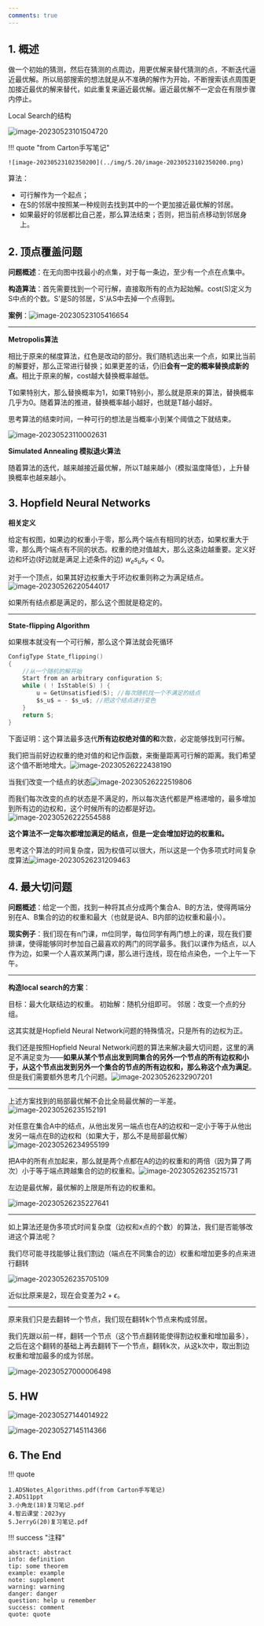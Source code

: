 ```yaml
---
comments: true
---
```

## 1. 概述

做一个初始的猜测，然后在猜测的点周边，用更优解来替代猜测的点，不断迭代逼近最优解。所以局部搜索的想法就是从不准确的解作为开始，不断搜索该点周围更加接近最优的解来替代，如此重复来逼近最优解。逼近最优解不一定会在有限步骤内停止。

Local Search的结构

![image-20230523101504720](../img/5.20/image-20230523101504720.png)

!!! quote "from Carton手写笔记"

    ![image-20230523102350200](../img/5.20/image-20230523102350200.png)

算法：

- 可行解作为一个起点；
- 在S的邻居中按照某一种规则去找到其中的一个更加接近最优解的邻居。
- 如果最好的邻居都比自己差，那么算法结束；否则，把当前点移动到邻居身上。

## 2. 顶点覆盖问题

**问题概述**：在无向图中找最小的点集，对于每一条边，至少有一个点在点集中。

**构造算法**：首先需要找到一个可行解，直接取所有的点为起始解。cost(S)定义为S中点的个数。S'是S的邻居，S'从S中去掉一个点得到。

**案例**：![image-20230523105416654](../img/5.20/image-20230523105416654.png)

---

**Metropolis算法**

相比于原来的梯度算法，红色是改动的部分。我们随机选出来一个点，如果比当前的解要好，那么正常进行替换；如果更差的话，仍旧**会有一定的概率替换成新的点**。相比于原来的解，cost越大替换概率越低。

T如果特别大，那么替换概率为1，如果T特别小，那么就是原来的算法，替换概率几乎为0。随着算法的推进，替换概率越小越好，也就是T越小越好。

思考算法的结束时间，一种可行的想法是当概率小到某个阈值之下就结束。

![image-20230523110002631](../img/5.20/image-20230523110002631.png)

**Simulated Annealing 模拟退火算法**

随着算法的迭代，越来越接近最优解，所以T越来越小（模拟温度降低），上升替换概率也越来越小。

## 3. Hopfield Neural Networks

**相关定义**

给定有权图，如果边的权重小于零，那么两个端点有相同的状态，如果权重大于零，那么两个端点有不同的状态。权重的绝对值越大，那么这条边越重要。定义好边和坏边(好边就是满足上述条件的边) $w_es_us_v < 0$。

对于一个顶点，如果其好边权重大于坏边权重则称之为满足结点。![image-20230526220544017](../img/5.25/image-20230526220544017.png)

如果所有结点都是满足的，那么这个图就是稳定的。

---

**State-flipping Algorithm**

如果根本就没有一个可行解，那么这个算法就会死循环

```c
ConfigType State_flipping()
{
    //从一个随机的解开始
    Start from an arbitrary configuration S;
    while ( ! IsStable(S) ) {
        u = GetUnsatisfied(S); //每次随机找一个不满足的结点
        $s_u$ = - $s_u$; //把这个结点进行变色
    }
    return S;
}
```

下面证明：这个算法最多迭代**所有边权绝对值的和**次数，必定能够找到可行解。

我们把当前好边权重的绝对值的和记作函数，来衡量距离可行解的距离。我们希望这个值不断地增大。![image-20230526222438190](../img/5.25/image-20230526222438190.png)

当我们改变一个结点的状态![image-20230526222519806](../img/5.25/image-20230526222519806.png)

而我们每次改变的点的状态是不满足的，所以每次迭代都是严格递增的，最多增加到所有边的边权和，这个时候所有的边都是好边。![image-20230526222554588](../img/5.25/image-20230526222554588.png)

**这个算法不一定每次都增加满足的结点，但是一定会增加好边的权重和。**

思考这个算法的时间复杂度，因为权值可以很大，所以这是一个伪多项式时间复杂度算法![image-20230526231209463](../img/5.25/image-20230526231209463.png)

## 4. 最大切问题

**问题概述**：给定一个图，找到一种将其点分成两个集合A、B的方法，使得两端分别在A、B集合的边的权重和最大（也就是说A、B内部的边权重和最小）。

**现实例子**：我们现在有n门课，m位同学，每位同学有两门想上的课，现在我们要排课，使得能够同时参加自己最喜欢的两门的同学最多。我们以课作为结点，以人作为边，如果一个人喜欢某两门课，那么进行连线，现在给点染色，一个上午一下午。

---

**构造local search的方案**：

目标：最大化联结边的权重。
初始解：随机分组即可。
邻居：改变一个点的分组。

这其实就是Hopfield Neural Network问题的特殊情况，只是所有的边权为正。

我们还是按照Hopfield Neural Network问题的算法来解决最大切问题，这里的满足不满足变为——**如果从某个节点出发到同集合的另外一个节点的所有边权和小于，从这个节点出发到另外一个集合的节点的所有边权和，那么称这个点为满足**。但是我们需要额外思考几个问题。![image-20230526232907201](../img/5.25/image-20230526232907201.png)

---

上述方案找到的局部最优解不会比全局最优解的一半差。![image-20230526235152191](../img/5.25/image-20230526235152191.png)

对任意在集合A中的结点，从他出发另一端点也在A的边权和一定小于等于从他出发另一端点在B的边权和（如果大于，那么不是局部最优解）![image-20230526234955199](../img/5.25/image-20230526234955199.png)

把A中的所有点加起来，那么就是两个点都在A的边的权重和的两倍（因为算了两次）小于等于端点跨越集合的边的权重和。![image-20230526235215731](../img/5.25/image-20230526235215731.png)

左边是最优解，最优解的上限是所有边的权重和。

![image-20230526235227641](../img/5.25/image-20230526235227641.png)

---

如上算法还是伪多项式时间复杂度（边权和x点的个数）的算法，我们是否能够改进这个算法呢？

我们尽可能寻找能够让我们割边（端点在不同集合的边）权重和增加更多的点来进行翻转

![image-20230526235705109](../img/5.25/image-20230526235705109.png)

近似比原来是2，现在会变差为$2+\epsilon$。

---

原来我们只是去翻转一个节点，我们现在翻转k个节点来构成邻居。

我们先跟以前一样，翻转一个节点（这个节点翻转能使得割边权重和增加最多），之后在这个翻转的基础上再去翻转下一个节点，翻转k次，从这k次中，取出割边权重和增加最多的成为邻居。

![image-20230527000006498](../img/5.25/image-20230527000006498.png)

## 5. HW

![image-20230527144014922](../img/5.25/image-20230527144014922.png)

![image-20230527145114366](../img/5.25/image-20230527145114366.png)

## 6. The End

!!! quote

    1.ADSNotes_Algorithms.pdf(from Carton手写笔记)
    2.ADS11ppt
    3.小角龙(18)复习笔记.pdf
    4.智云课堂：2023yy
    5.JerryG(20)复习笔记.pdf


!!! success "注释"

    abstract: abstract
    info: definition
    tip: some theorem
    example: example
    note: supplement 
    warning: warning
    danger: danger
    question: help u remember
    success: comment
    quote: quote
    